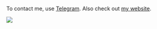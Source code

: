 To contact me, use [Telegram](https://t.me/euorphans).
Also check out [my website](https://euorphans.me).

![](https://komarev.com/ghpvc/?username=euorphans)
